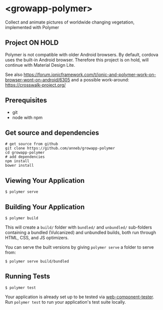# \<growapp-polymer\>
Collect and animate pictures of worldwide changing vegetation, implemented with Polymer

## Project ON HOLD
Polymer is not compatible with older Android browsers. By default, cordova uses the built-in Android browser.
Therefore this project is on hold, will continue with Material Design Lite.

See also https://forum.ionicframework.com/t/ionic-and-polymer-work-on-browser-wont-on-android/6305 and a possible work-around: https://crosswalk-project.org/
 



## Prerequisites
* git
* node with npm

## Get source and dependencies
```
# get source from github
git clone https://github.com/anneb/growapp-polymer
cd growapp-polymer
# add dependencies
npm install
bower install
```


## Viewing Your Application

```
$ polymer serve
```

## Building Your Application

```
$ polymer build
```

This will create a `build/` folder with `bundled/` and `unbundled/` sub-folders
containing a bundled (Vulcanized) and unbundled builds, both run through HTML,
CSS, and JS optimizers.

You can serve the built versions by giving `polymer serve` a folder to serve
from:

```
$ polymer serve build/bundled
```

## Running Tests

```
$ polymer test
```

Your application is already set up to be tested via [web-component-tester](https://github.com/Polymer/web-component-tester). Run `polymer test` to run your application's test suite locally.
